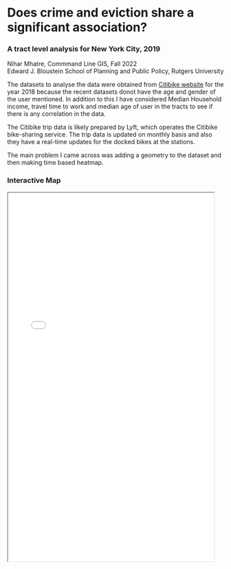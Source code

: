 # Does crime and eviction share a significant association?  
### A tract level analysis for New York City, 2019
Nihar Mhatre, Commmand Line GIS, Fall 2022  
Edward J. Bloustein School of Planning and Public Policy, Rutgers University

The datasets to analyse the data were obtained from [Citibike website](https://citibikenyc.com/) for the year 2018 because the recent datasets donot have the age and gender of the user mentioned. In addition to this I have considered Median Household income, travel time to work and median age of user in the tracts to see if there is any correlation in the data. 

The Citibike trip data is likely prepared by Lyft, which operates the Citibike bike-sharing service. The trip data is updated on monthly basis and also they have a real-time updates for the docked bikes at the stations.

The main problem I came across was adding a geometry to the dataset and then making time based heatmap.



### Interactive Map  
<iframe src="citibike_analysis.html" height="855" width="95%"></iframe>
